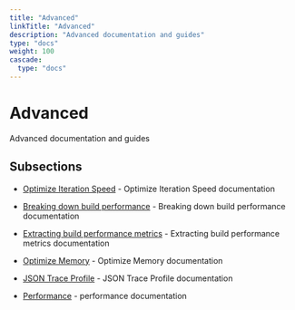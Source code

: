 ```yaml
---
title: "Advanced"
linkTitle: "Advanced"
description: "Advanced documentation and guides"
type: "docs"
weight: 100
cascade:
  type: "docs"
---
```


# Advanced


Advanced documentation and guides





## Subsections


- [Optimize Iteration Speed](performance/iteration-speed) - Optimize Iteration Speed documentation

- [Breaking down build performance](performance/build-performance-breakdown) - Breaking down build performance documentation

- [Extracting build performance metrics](performance/build-performance-metrics) - Extracting build performance metrics documentation

- [Optimize Memory](performance/memory) - Optimize Memory documentation

- [JSON Trace Profile](performance/json-trace-profile) - JSON Trace Profile documentation

- [Performance](performance/) - performance documentation

